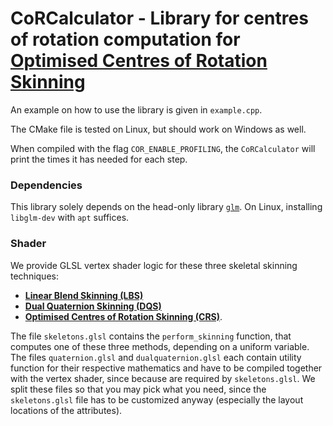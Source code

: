 # CoRCalculator - Library for centres of rotation computation for [Optimised Centres of Rotation Skinning][1]

An example on how to use the library is given in `example.cpp`.

The CMake file is tested on Linux, but should work on Windows as well.

When compiled with the flag `COR_ENABLE_PROFILING`, the `CoRCalculator` will print the times it has needed for each step.

### Dependencies
This library solely depends on the head-only library [`glm`](https://glm.g-truc.net/0.9.9/index.html).
On Linux, installing `libglm-dev` with `apt` suffices.

### Shader
We provide GLSL vertex shader logic for these three skeletal skinning techniques:

* **[Linear Blend Skinning (LBS)](http://citeseerx.ist.psu.edu/viewdoc/summary?doi=10.1.1.14.9310)**
* **[Dual Quaternion Skinning (DQS)](https://dl.acm.org/citation.cfm?id=1230107)**
* **[Optimised Centres of Rotation Skinning (CRS)][1]**.

The file `skeletons.glsl` contains the `perform_skinning` function, that computes one of these three methods, depending on a uniform variable.
The files `quaternion.glsl` and `dualquaternion.glsl` each contain utility function for their respective mathematics and have to be compiled
together with the vertex shader, since because are required by `skeletons.glsl`.
We split these files so that you may pick what you need, since the `skeletons.glsl` file has to be customized anyway (especially the layout locations of the attributes).

[1]: https://www.disneyresearch.com/publication/skinning-with-optimized-cors/